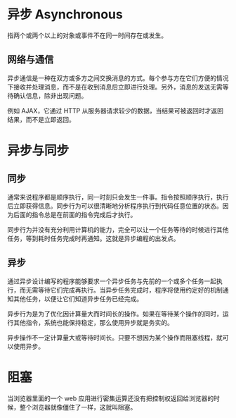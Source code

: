 # 异步 Asynchronous

指两个或两个以上的对象或事件不在同一时间存在或发生。

## 网络与通信

异步通信是一种在双方或多方之间交换消息的方式。每个参与方在它们方便的情况下接收并处理消息，而不是在收到消息后立即进行处理。另外，消息的发送无需等待确认信息，除非出现问题。

例如 AJAX，它通过 HTTP 从服务器请求较少的数据，当结果可被返回时才返回结果，而不是立即返回。

# 异步与同步

## 同步

通常来说程序都是顺序执行，同一时刻只会发生一件事。指令按照顺序执行，执行后立即获得信息。同步行为可以很清晰地分析程序执行到代码任意位置的状态。因为后面的指令总是在前面的指令完成后才执行。

同步行为并没有充分利用计算机的能力，完全可以让一个任务等待的时候进行其他任务，等到耗时任务完成时再通知。这就是异步编程的出发点。

## 异步

通过异步设计编写的程序能够要求一个异步任务与先前的一个或多个任务一起执行，而无需等待它们完成再执行。当异步任务完成时，程序将使用约定好的机制通知其他任务，以便让它们知道异步任务已经完成。

异步行为是为了优化因计算量大而时间长的操作。如果在等待某个操作的同时，运行其他指令，系统也能保持稳定，那么使用异步就是务实的。

异步操作不一定计算量大或等待时间长。只要不想因为某个操作而阻塞线程，就可以使用异步。

# 阻塞

当浏览器里面的一个 web 应用进行密集运算还没有把控制权返回给浏览器的时候，整个浏览器就像僵住了一样，这就叫阻塞。
